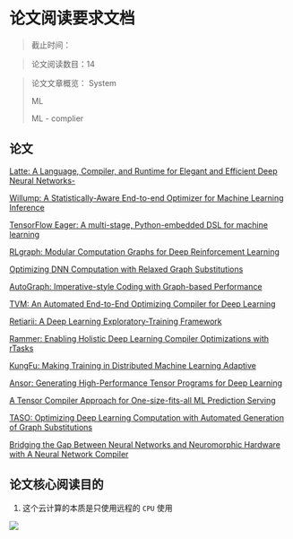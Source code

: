 # 论文阅读要求文档
> 截止时间：

> 论文阅读数目：14

> 论文文章概览：
> System
> 
> ML
> 
> ML - complier

## 论文

[Latte: A Language, Compiler, and Runtime for Elegant and Efficient Deep Neural Networks-]()

[Willump: A Statistically-Aware End-to-end Optimizer for Machine Learning Inference](#)

[TensorFlow Eager: A multi-stage, Python-embedded DSL for machine learning]()

[RLgraph: Modular Computation Graphs for Deep Reinforcement Learning]()

[Optimizing DNN Computation with Relaxed Graph Substitutions]()

[AutoGraph: Imperative-style Coding with Graph-based Performance]()

[TVM: An Automated End-to-End Optimizing Compiler for Deep Learning]()

[Retiarii: A Deep Learning Exploratory-Training Framework]()

[Rammer: Enabling Holistic Deep Learning Compiler Optimizations with rTasks]()

[KungFu: Making Training in Distributed Machine Learning Adaptive]()

[Ansor: Generating High-Performance Tensor Programs for Deep Learning]()

[A Tensor Compiler Approach for One-size-fits-all ML Prediction Serving]()

[TASO: Optimizing Deep Learning Computation with Automated Generation of Graph Substitutions]()

[Bridging the Gap Between Neural Networks and Neuromorphic Hardware with A Neural Network Compiler]()

## 论文核心阅读目的

1. 这个云计算的本质是只使用远程的 `CPU` 使用

<img src='https://g.gravizo.com/svg?
 digraph G {
    rankdir=LR;
    size="8,5"
    node [shape = circle]; CPU;
    node [shape = circle]; GPU;
    CPU -> GPU
 }
'/>

